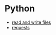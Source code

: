 # Python

- [read and write files](https://github.com/geepum/python/tree/main/files)
- [requests](https://github.com/geepum/python/tree/main/requests)